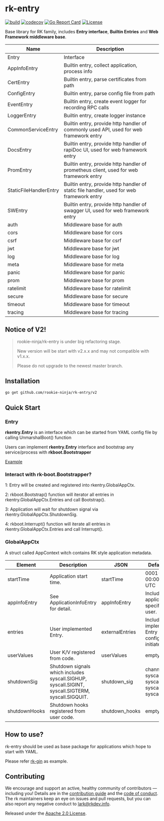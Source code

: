 # rk-entry
[![build](https://github.com/rookie-ninja/rk-entry/actions/workflows/ci.yml/badge.svg)](https://github.com/rookie-ninja/rk-entry/actions/workflows/ci.yml)
[![codecov](https://codecov.io/gh/rookie-ninja/rk-entry/branch/master/graph/badge.svg?token=KGKHKIWOEQ)](https://codecov.io/gh/rookie-ninja/rk-entry)
[![Go Report Card](https://goreportcard.com/badge/github.com/rookie-ninja/rk-entry)](https://goreportcard.com/report/github.com/rookie-ninja/rk-entry)
[![License](https://img.shields.io/badge/License-Apache%202.0-blue.svg)](https://opensource.org/licenses/Apache-2.0)

Base library for RK family, includes **Entry interface**, **Builtin Entries** and **Web Framework middleware base**.

| Name                   | Description                                                                              |
|------------------------|------------------------------------------------------------------------------------------|
| Entry                  | Interface                                                                                |
| AppInfoEntry           | Builtin entry, collect application, process info                                         |
| CertEntry              | Builtin entry, parse certificates from path                                              |
| ConfigEntry            | Builtin entry, parse config file from path                                               |
| EventEntry             | Builtin entry, create event logger for recording RPC calls                               |
| LoggerEntry            | Builtin entry, create logger instance                                                    |
| CommonServiceEntry     | Builtin entry, provide http handler of commonly used API, used for web framework entry   |
| DocsEntry              | Builtin entry, provide http handler of rapiDoc UI, used for web framework entry          |
| PromEntry              | Builtin entry, provide http handler of prometheus client, used for web framework entry   |
| StaticFileHandlerEntry | Builtin entry, provide http handler of static file handler, used for web framework entry |
| SWEntry                | Builtin entry, provide http handler of swagger UI, used for web framework entry          |
| auth                   | Middleware base for auth                                                                 |
| cors                   | Middleware base for cors                                                                 |
| csrf                   | Middleware base for csrf                                                                 |
| jwt                    | Middleware base for jwt                                                                  |
| log                    | Middleware base for log                                                                  |
| meta                   | Middleware base for meta                                                                 |
| panic                  | Middleware base for panic                                                                |
| prom                   | Middleware base for prom                                                                 |
| ratelimit              | Middleware base for ratelimit                                                            |
| secure                 | Middleware base for secure                                                               |
| timeout                | Middleware base for timeout                                                              |
| tracing                | Middleware base for tracing                                                              |

## Notice of V2!
> rookie-ninja/rk-entry is under big refactoring stage.
> 
> New version will be start with v2.x.x and may not compatible with v1.x.x.
> 
> Please do not upgrade to the newest master branch.

## Installation
```bash
go get github.com/rookie-ninja/rk-entry/v2
```

## Quick Start
### Entry
**rkentry.Entry** is an interface which can be started from YAML config file by calling UnmarshalBoot() function

Users can implement **rkentry.Entry** interface and bootstrap any service/process with **rkboot.Bootstrapper**

[Example](example)

### Interact with rk-boot.Bootstrapper?

1: Entry will be created and registered into rkentry.GlobalAppCtx.

2: rkboot.Bootstrap() function will iterator all entries in rkentry.GlobalAppCtx.Entries and call Bootstrap().

3: Application will wait for shutdown signal via rkentry.GlobalAppCtx.ShutdownSig.

4: rkboot.Interrupt() function will iterate all entries in rkentry.GlobalAppCtx.Entries and call Interrupt().

### GlobalAppCtx
A struct called AppContext witch contains RK style application metadata.

| Element       | Description                                                                                       | JSON            | Default values                                                                    |
|---------------|---------------------------------------------------------------------------------------------------|-----------------|-----------------------------------------------------------------------------------|
| startTime     | Application start time.                                                                           | startTime       | 0001-01-01 00:00:00 +0000 UTC                                                     |
| appInfoEntry  | See ApplicationInfoEntry for detail.                                                              | appInfoEntry    | Includes application info specified by user.                                      |
| entries       | User implemented Entry.                                                                           | externalEntries | Includes user implemented Entry configuration initiated by user.                  |
| userValues    | User K/V registered from code.                                                                    | userValues      | empty map                                                                         |
| shutdownSig   | Shutdown signals which includes syscall.SIGHUP, syscall.SIGINT, syscall.SIGTERM, syscall.SIGQUIT. | shutdown_sig    | channel includes syscall.SIGHUP, syscall.SIGINT, syscall.SIGTERM, syscall.SIGQUIT |
| shutdownHooks | Shutdown hooks registered from user code.                                                         | shutdown_hooks  | empty list                                                                        |

## How to use?
rk-entry should be used as base package for applications which hope to start with YAML.

Please refer [rk-gin](https://github.com/rookie-ninja/rk-gin) as example.

## Contributing
We encourage and support an active, healthy community of contributors &mdash;
including you! Details are in the [contribution guide](CONTRIBUTING.md) and
the [code of conduct](CODE_OF_CONDUCT.md). The rk maintainers keep an eye on
issues and pull requests, but you can also report any negative conduct to
lark@rkdev.info.

Released under the [Apache 2.0 License](LICENSE).
